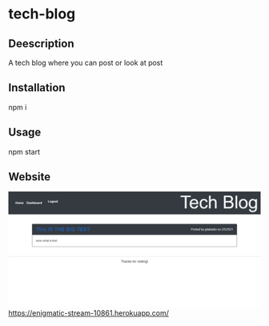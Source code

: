 # tech-blog

## Deescription
A tech blog where you can post or look at post

## Installation
npm i

## Usage
npm start

## Website
![](/images/website.png)
https://enigmatic-stream-10861.herokuapp.com/